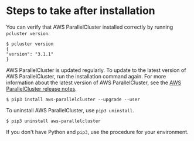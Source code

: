 # Steps to take after installation<a name="install-v3-after-install"></a>

You can verify that AWS ParallelCluster installed correctly by running ``pcluster version``\.

```
$ pcluster version
{
"version": "3.1.1"
}
```

AWS ParallelCluster is updated regularly\. To update to the latest version of AWS ParallelCluster, run the installation command again\. For more information about the latest version of AWS ParallelCluster, see the [AWS ParallelCluster release notes](https://github.com/aws/aws-parallelcluster/blob/v2.11.2/CHANGELOG.md)\.

```
$ pip3 install aws-parallelcluster --upgrade --user
```

To uninstall AWS ParallelCluster, use `pip3 uninstall`\.

```
$ pip3 uninstall aws-parallelcluster
```

If you don't have Python and `pip3`, use the procedure for your environment\.